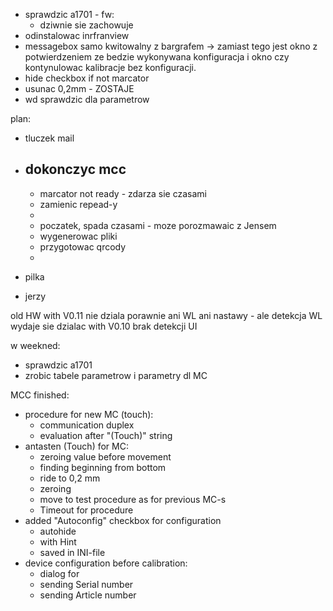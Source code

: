 - sprawdzic a1701 - fw:
	- dziwnie sie zachowuje
- odinstalowac inrfranview
- messagebox samo kwitowalny z bargrafem -> zamiast tego jest okno z potwierdzeniem ze bedzie wykonywana konfiguracja i okno czy kontynulowac kalibracje bez konfiguracji.
- hide checkbox if not marcator
- usunac 0,2mm - ZOSTAJE
- wd sprawdzic dla parametrow

plan:
- tluczek mail
- dokonczyc mcc
	- 
	- marcator not ready - zdarza sie czasami
	- zamienic repead-y
	- 
	- poczatek, spada czasami - moze porozmawaic z Jensem
	- wygenerowac pliki
	- przygotowac qrcody
	- 

- pilka
- jerzy


old HW with V0.11 nie dziala porawnie ani WL ani nastawy - ale detekcja WL wydaje sie dzialac
with V0.10 brak detekcji UI


w weekned:
- sprawdzic a1701
- zrobic tabele parametrow i parametry dl MC



MCC finished:
- procedure for new MC (touch):
	- communication duplex
	- evaluation after "(Touch)" string
- antasten (Touch) for MC:
	- zeroing value before movement
	- finding beginning from bottom
	- ride to 0,2 mm
	- zeroing
	- move to test procedure as for previous MC-s
	- Timeout for procedure
- added "Autoconfig" checkbox for configuration
	- autohide
	- with Hint
	- saved in INI-file
- device configuration before calibration:
	- dialog for 
	- sending Serial number
	- sending Article number